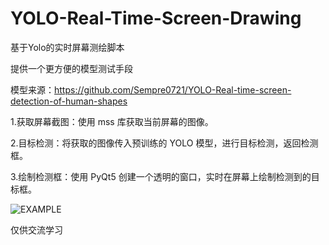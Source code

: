 # YOLO-Real-Time-Screen-Drawing
基于Yolo的实时屏幕测绘脚本

提供一个更方便的模型测试手段

模型来源：https://github.com/Sempre0721/YOLO-Real-time-screen-detection-of-human-shapes

1.获取屏幕截图：使用 mss 库获取当前屏幕的图像。

2.目标检测：将获取的图像传入预训练的 YOLO 模型，进行目标检测，返回检测框。

3.绘制检测框：使用 PyQt5 创建一个透明的窗口，实时在屏幕上绘制检测到的目标框。

![EXAMPLE](https://raw.githubusercontent.com/Yoelns/YOLO-Real-time-Screen-Drawing/refs/heads/main/example.png)

仅供交流学习
